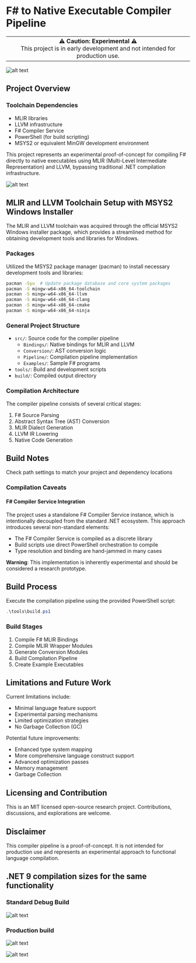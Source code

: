 # F# to Native Executable Compiler Pipeline

<table>
  <tr>
    <td align="center" width="100%">
      <strong>⚠️ Caution: Experimental ⚠️</strong><br>
      This project is in early development and not intended for production use.
    </td>
  </tr>
</table>

![alt text](FSharp-MLIR-LLVM.png)

## Project Overview

### Toolchain Dependencies
- MLIR libraries
- LLVM infrastructure
- F# Compiler Service
- PowerShell (for build scripting)
- MSYS2 or equivalent MinGW development environment


This project represents an experimental proof-of-concept for compiling F# directly to native executables using MLIR (Multi-Level Intermediate Representation) and LLVM, bypassing traditional .NET compilation infrastructure.

![alt text](<Screenshot 2025-03-13 211122.png>)

## MLIR and LLVM Toolchain Setup with MSYS2 Windows Installer

The MLIR and LLVM toolchain was acquired through the official MSYS2 Windows installer package, which provides a streamlined method for obtaining development tools and libraries for Windows.

### Packages
   Utilized the MSYS2 package manager (pacman) to install necessary development tools and libraries:
   ```bash
   pacman -Syu  # Update package database and core system packages
   pacman -S mingw-w64-x86_64-toolchain
   pacman -S mingw-w64-x86_64-llvm
   pacman -S mingw-w64-x86_64-clang
   pacman -S mingw-w64-x86_64-cmake
   pacman -S mingw-w64-x86_64-ninja
   ```

### General Project Structure
- `src/`: Source code for the compiler pipeline
  - `Bindings/`: Native bindings for MLIR and LLVM
  - `Conversion/`: AST conversion logic
  - `Pipeline/`: Compilation pipeline implementation
  - `Examples/`: Sample F# programs
- `tools/`: Build and development scripts
- `build/`: Compiled output directory

### Compilation Architecture

The compiler pipeline consists of several critical stages:
1. F# Source Parsing
2. Abstract Syntax Tree (AST) Conversion
3. MLIR Dialect Generation
4. LLVM IR Lowering
5. Native Code Generation

## Build Notes
Check path settings to match your project and dependency locations

### Compilation Caveats

#### F# Compiler Service Integration
The project uses a standalone F# Compiler Service instance, which is intentionally decoupled from the standard .NET ecosystem. This approach introduces several non-standard elements:

- The F# Compiler Service is compiled as a discrete library
- Build scripts use direct PowerShell orchestration to compile
- Type resolution and binding are hand-jammed in many cases

**Warning**: This implementation is inherently experimental and should be considered a research prototype.

## Build Process

Execute the compilation pipeline using the provided PowerShell script:

```powershell
.\tools\build.ps1
```

### Build Stages
1. Compile F# MLIR Bindings
2. Compile MLIR Wrapper Modules
3. Generate Conversion Modules
4. Build Compilation Pipeline
5. Create Example Executables


## Limitations and Future Work

Current limitations include:
- Minimal language feature support
- Experimental parsing mechanisms
- Limited optimization strategies
- No Garbage Collection (GC)

Potential future improvements:
- Enhanced type system mapping
- More comprehensive language construct support
- Advanced optimization passes
- Memory management
- Garbage Collection

## Licensing and Contribution

This is an MIT licensed open-source research project. Contributions, discussions, and explorations are welcome.

## Disclaimer

This compiler pipeline is a proof-of-concept. It is not intended for production use and represents an experimental approach to functional language compilation.

## .NET 9 compilation sizes for the same functionality

### Standard Debug Build

![alt text](<Screenshot 2025-03-13 224831.png>)

### Production build

![alt text](<Screenshot 2025-03-13 230147.png>)

![alt text](<Screenshot 2025-03-13 225719.png>)
